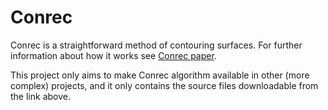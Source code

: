 # Conrec
Conrec is a straightforward method of contouring surfaces. For further information about how it works see [Conrec paper](http://paulbourke.net/papers/conrec/).

This project only aims to make Conrec algorithm available in other (more complex) projects, and it only contains the source files downloadable from the link above.
